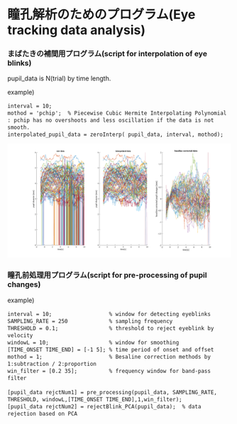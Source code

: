 
# 瞳孔解析のためのプログラム(Eye tracking data analysis)

### まばたきの補間用プログラム(script for interpolation of eye blinks)


pupil_data is N(trial) by time length.


example)

```
interval = 10;
mothod = 'pchip';  % Piecewise Cubic Hermite Interpolating Polynomial : pchip has no overshoots and less oscillation if the data is not smooth.
interpolated_pupil_data = zeroInterp( pupil_data, interval, mothod);
```

![figure](./fig_sample.png)

### 瞳孔前処理用プログラム(script for pre-processing of pupil changes)


example)
```
interval = 10;                  % window for detecting eyeblinks
SAMPLING_RATE = 250             % sampling frequency
THRESHOLD = 0.1;                % threshold to reject eyeblink by velocity 
windowL = 10;                   % window for smoothing
[TIME_ONSET TIME_END] = [-1 5]; % time period of onset and offset
mothod = 1;                     % Besaline correction methods by 1:subtraction / 2:proportion
win_filter = [0.2 35];          % frequency window for band-pass filter

[pupil_data rejctNum1] = pre_processing(pupil_data, SAMPLING_RATE, THRESHOLD, windowL,[TIME_ONSET TIME_END],1,win_filter);
[pupil_data rejctNum2] = rejectBlink_PCA(pupil_data);  % data rejection based on PCA

```
